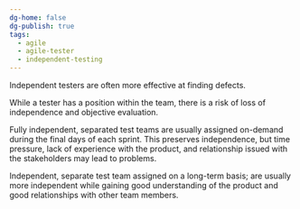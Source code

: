 ```yaml
---
dg-home: false
dg-publish: true
tags:
  - agile
  - agile-tester
  - independent-testing
---
```

Independent testers are often more effective at finding defects.

While a tester has a position within the team, there is a risk of loss of independence and objective evaluation.

Fully independent, separated test teams are usually assigned on-demand during the final days of each sprint. This preserves independence, but time pressure, lack of experience with the product, and relationship issued with the stakeholders may lead to problems.

Independent, separate test team assigned on a long-term basis; are usually more independent while gaining good understanding of the product and good relationships with other team members.